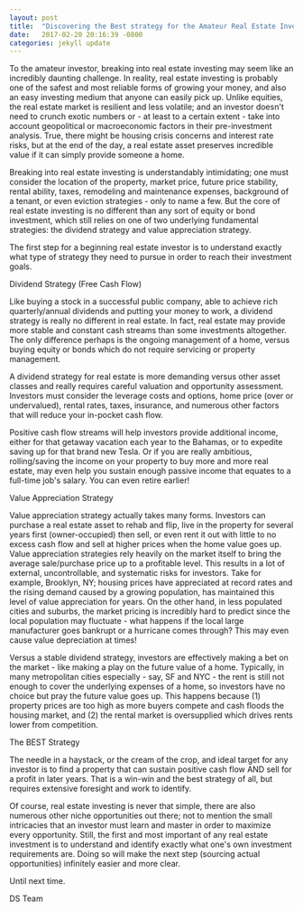 ```yaml
---
layout: post
title:  "Discovering the Best strategy for the Amateur Real Estate Investor"
date:   2017-02-20 20:16:39 -0800
categories: jekyll update
---
```

To the amateur investor, breaking into real estate investing may seem like an incredibly daunting challenge. In reality, real estate investing is probably one of the safest and most reliable forms of growing your money, and also an easy investing medium that anyone can easily pick up. Unlike equities, the real estate market is resilient and less volatile; and an investor doesn't need to crunch exotic numbers or - at least to a certain extent - take into account geopolitical or macroeconomic factors in their pre-investment analysis. True, there might be housing crisis concerns and interest rate risks, but at the end of the day, a real estate asset preserves incredible value if it can simply provide someone a home.

Breaking into real estate investing is understandably intimidating; one must consider the location of the property, market price, future price stability, rental ability, taxes, remodeling and maintenance expenses, background of a tenant, or even eviction strategies - only to name a few. But the core of real estate investing is no different than any sort of equity or bond investment, which still relies on one of two underlying fundamental strategies: the dividend strategy and value appreciation strategy.

The first step for a beginning real estate investor is to understand exactly what type of strategy they need to pursue in order to reach their investment goals.

Dividend Strategy (Free Cash Flow)

Like buying a stock in a successful public company, able to achieve rich quarterly/annual dividends and putting your money to work, a dividend strategy is really no different in real estate. In fact, real estate may provide more stable and constant cash streams than some investments altogether. The only difference perhaps is the ongoing management of a home, versus buying equity or bonds which do not require servicing or property management.

A dividend strategy for real estate is more demanding versus other asset classes and really requires careful valuation and opportunity assessment. Investors must consider the leverage costs and options, home price (over or undervalued), rental rates, taxes, insurance, and numerous other factors that will reduce your in-pocket cash flow.

Positive cash flow streams will help investors provide additional income, either for that getaway vacation each year to the Bahamas, or to expedite saving up for that brand new Tesla. Or if you are really ambitious, rolling/saving the income on your property to buy more and more real estate, may even help you sustain enough passive income that equates to a full-time job's salary. You can even retire earlier!

Value Appreciation Strategy

Value appreciation strategy actually takes many forms. Investors can purchase a real estate asset to rehab and flip, live in the property for several years first (owner-occupied) then sell, or even rent it out with little to no excess cash flow and sell at higher prices when the home value goes up. Value appreciation strategies rely heavily on the market itself to bring the average sale/purchase price up to a profitable level. This results in a lot of external, uncontrollable, and systematic risks for investors. Take for example, Brooklyn, NY; housing prices have appreciated at record rates and the rising demand caused by a growing population, has maintained this level of value appreciation for years. On the other hand, in less populated cities and suburbs, the market pricing is incredibly hard to predict since the local population may fluctuate - what happens if the local large manufacturer goes bankrupt or a hurricane comes through? This may even cause value depreciation at times!

Versus a stable dividend strategy, investors are effectively making a bet on the market - like making a play on the future value of a home. Typically, in many metropolitan cities especially - say, SF and NYC - the rent is still not enough to cover the underlying expenses of a home, so investors have no choice but pray the future value goes up. This happens because (1) property prices are too high as more buyers compete and cash floods the housing market, and (2) the rental market is oversupplied which drives rents lower from competition.

The BEST Strategy

The needle in a haystack, or the cream of the crop, and ideal target for any investor is to find a property that can sustain positive cash flow AND sell for a profit in later years. That is a win-win and the best strategy of all, but requires extensive foresight and work to identify.

Of course, real estate investing is never that simple, there are also numerous other niche opportunities out there; not to mention the small intricacies that an investor must learn and master in order to maximize every opportunity. Still, the first and most important of any real estate investment is to understand and identify exactly what one's own investment requirements are. Doing so will make the next step (sourcing actual opportunities) infinitely easier and more clear.

Until next time.

DS Team
